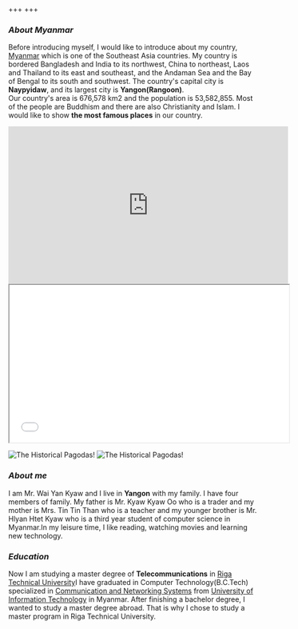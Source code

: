 +++
+++

### ***About Myanmar***

Before introducing myself, I would like to introduce about my country, [Myanmar](https://en.wikipedia.org/wiki/Myanmar) which is one of the Southeast Asia countries. My country is bordered Bangladesh and India to its northwest, China to northeast, Laos and Thailand to its east and southeast, and the Andaman Sea and the Bay of Bengal to its south and southwest. The country's capital city is **Naypyidaw**, and its largest city is __Yangon(Rangoon)__.<br>
Our country's area is 676,578 km2 and the population is 53,582,855. Most of the people are Buddhism and there are also Christianity and Islam. I would like to show **the most famous places** in our country.
<iframe width="560" height="315" src="https://www.youtube.com/embed/4KJNNeieihw" title="YouTube video player" frameborder="0" allow="accelerometer; autoplay; clipboard-write; encrypted-media; gyroscope; picture-in-picture" allowfullscreen></iframe>
<iframe width="560" height="315" src="/images/mountain.jpg" ></iframe>

 ![The Historical Pagodas!](/images/Bagan.jpg "Bagan Pagodas in Myanmar") ![The Historical Pagodas!](/images/culture.jpg "Old culture in Myanmar")

 ### ***About me***

I am Mr. Wai Yan Kyaw and I live in **Yangon** with my family. I have four members of family. My father is Mr. Kyaw Kyaw Oo who is a trader and my mother is Mrs. Tin Tin Than who is a teacher and my younger brother is Mr. Hlyan Htet Kyaw who is a third year student of computer science in Myanmar.In my leisure time, I like reading, watching movies and learning new technology.

### ***Education***
Now I am studying a master degree of **Telecommunications** in [Riga Technical University](https://www.rtu.lv/en)I have graduated in Computer Technology(B.C.Tech) specialized in [Communication and Networking Systems](https://www.uit.edu.mm/faculty-of-computer-systems-and-technologies/communication-and-networking-systems/) from [University of Information Technology](https://www.uit.edu.mm) in Myanmar. After finishing a bachelor degree, I wanted to study a master degree abroad. That is why I chose to study a master program in Riga Technical University.

